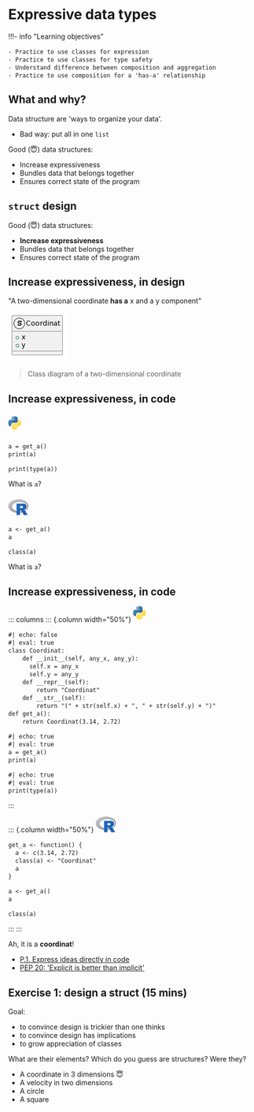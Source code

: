 # Expressive data types

!!!- info "Learning objectives"

    - Practice to use classes for expression
    - Practice to use classes for type safety
    - Understand difference between composition and aggregation
    - Practice to use composition for a 'has-a' relationship

## What and why?

Data structure are 'ways to organize your data'.

-   Bad way: put all in one `list`

Good (:innocent:) data structures:

-   Increase expressiveness
-   Bundles data that belongs together
-   Ensures correct state of the program

## `struct` design

Good (:innocent:) data structures:

-   **Increase expressiveness**
-   Bundles data that belongs together
-   Ensures correct state of the program

## Increase expressiveness, in design

"A two-dimensional coordinate **has a** x and a y component"

![](struct_coordinat.png)

> Class diagram of a two-dimensional coordinate

## Increase expressiveness, in code

### ![](python_icon_26x32.png)

```{python}
a = get_a()
print(a)
```

```{python}
print(type(a))
```

What is `a`?

### ![](r_icon_41x32.png)

```{r}
a <- get_a()
a
```

```{r}
class(a)
```

What is `a`?

## Increase expressiveness, in code

::: columns
::: {.column width="50%"}
![](python_icon_26x32.png)

```{python}
#| echo: false
#| eval: true
class Coordinat:
    def __init__(self, any_x, any_y):
      self.x = any_x
      self.y = any_y
    def __repr__(self):
        return "Coordinat"
    def __str__(self):
        return "(" + str(self.x) + ", " + str(self.y) + ")"
def get_a():
    return Coordinat(3.14, 2.72)
```

```{python}
#| echo: true
#| eval: true
a = get_a()
print(a)
```

```{python}
#| echo: true
#| eval: true
print(type(a))
```
:::

::: {.column width="50%"}
![](r_icon_41x32.png)

```{r echo=FALSE}
get_a <- function() {
  a <- c(3.14, 2.72)
  class(a) <- "Coordinat"
  a
}
```

```{r echo=TRUE}
a <- get_a()
a
```

```{r echo=TRUE}
class(a)
```
:::
:::

Ah, it is a **coordinat**!

-   [P.1. Express ideas directly in code](https://isocpp.github.io/CppCoreGuidelines/CppCoreGuidelines#Rp-direct)
-   [PEP 20: 'Explicit is better than implicit'](https://peps.python.org/pep-0020/#the-zen-of-python)

## Exercise 1: design a struct (15 mins)

Goal:

-   to convince design is trickier than one thinks
-   to convince design has implications
-   to grow appreciation of classes

What are their elements? Which do you guess are structures? Were they?

-   A coordinate in 3 dimensions :innocent:
-   A velocity in two dimensions
-   A circle
-   A square
